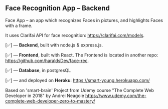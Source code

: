 ## Face Recognition App – Backend

Face App – an app which recognizes Faces in pictures, and highlights Faces with a frame. 

It uses Clarifai API for face recognition: https://clarifai.com/models.

[✅] –– **Backend**, built with node.js & express.js.

[✅] –– **Frontend**, built with React. The Frontend is located in another repo: https://github.com/haraldsDev/face-rec.

[✅] –– **Database**, in postgresQL

[✅] –– and deployed on **Heroku**: https://smart-young.herokuapp.com/

Based on 'smart-brain' Project from Udemy course "The Complete Web Developer in 2018" by Andrei Neagoie https://www.udemy.com/the-complete-web-developer-zero-to-mastery/ 
